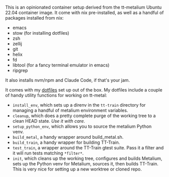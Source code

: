 This is an opinionated container setup derived from the tt-metalium Ubuntu 22.04
container image. It come with nix pre-installed, as well as a handful of
packages installed from nix:

- emacs
- stow (for installing dotfiles)
- zsh
- zellij
- git
- helix
- fd
- libtool (for a fancy terminal emulator in emacs)
- ripgrep

It also installs nvm/npm and Claude Code, if that's your jam.

It comes with my [dotfiles](https://github.com/jaykru/dotfiles) set up out of
the box. My dotfiles include a couple of handy utility functions for working on
tt-metal:

- `install_env`, which sets up a direnv in the `tt-train` directory for managing a handful of metalium environment variables.
- `cleanup`, which does a pretty complete purge of the working tree to a clean HEAD state. *Use it with care.*
- `setup_python_env`, which allows you to source the metalium Python venv.
- `build_metal`, a handy wrapper around build_metal.sh.
- `build_train`, a handy wrapper for building TT-Train.
- `test_train`, a wrapper around the TT-Train gtest suite. Pass it a filter and it will run tests matching `*filter*`.
- `init`, which cleans up the working tree, configures and builds Metalium, sets up the Python venv for Metalium, sources it, then builds TT-Train. This is very nice for setting up a new worktree or cloned repo.

